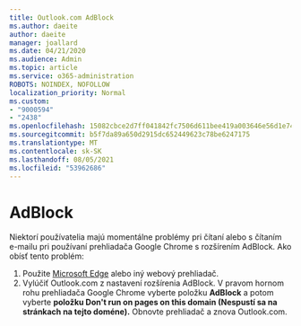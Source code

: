 ```yaml
---
title: Outlook.com AdBlock
ms.author: daeite
author: daeite
manager: joallard
ms.date: 04/21/2020
ms.audience: Admin
ms.topic: article
ms.service: o365-administration
ROBOTS: NOINDEX, NOFOLLOW
localization_priority: Normal
ms.custom:
- "9000594"
- "2438"
ms.openlocfilehash: 15082cbce2d7ff041842fc7506d611bee419a003646e56d1e7488981dd4d7020
ms.sourcegitcommit: b5f7da89a650d2915dc652449623c78be6247175
ms.translationtype: MT
ms.contentlocale: sk-SK
ms.lasthandoff: 08/05/2021
ms.locfileid: "53962686"
---
```

# <a name="adblock"></a>AdBlock

Niektorí používatelia majú momentálne problémy pri čítaní alebo s čítaním e-mailu pri používaní prehliadača Google Chrome s rozšírením AdBlock. Ako obísť tento problém:

1. Použite [Microsoft Edge](https://www.microsoft.com/windows/microsoft-edge) alebo iný webový prehliadač.
1. Vylúčiť Outlook.com z nastavení rozšírenia AdBlock. V pravom hornom rohu prehliadača Google Chrome vyberte položku **AdBlock** a potom vyberte **položku Don't run on pages on this domain (Nespustí sa na stránkach na tejto doméne).** Obnovte prehliadač a znova Outlook.com.